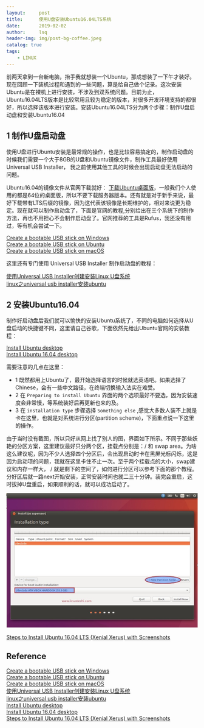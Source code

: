 ```yaml
---
layout:     post
title:      使用U盘安装Ubuntu16.04LTS系统        
date:       2019-02-02   
author:     lsq    
header-img: img/post-bg-coffee.jpeg
catalog: true
tags:
    - LINUX
---
```


前两天拿到一台新电脑，抬手我就想装一个Ubuntu，那成想装了一下午才装好。现在回顾一下装机过程和遇到的一些问题，算是给自己做个记录。这次安装Ubuntu是在裸机上进行安装，不涉及到双系统问题。目前为止，Ubuntu16.04LTS版本是比较常用且较为稳定的版本，对很多开发环境支持的都很好，所以选择该版本进行安装。安装Ubuntu16.04LTS分为两个步骤：制作U盘启动盘和安装Ubuntu16.04


## 1 制作U盘启动盘

使用U盘进行Ubuntu安装是最常规的操作，也是比较容易搞定的，制作启动盘的时候我们需要一个大于8GB的U盘和Ubuntu镜像文件，制作工具最好使用 Universal USB Installer， 我之前使用其他工具的时候会出现启动盘无法启动的问题。

Ubuntu16.04的镜像文件从官网下载就好： [下载Ubuntu桌面版](http://www.ubuntu.org.cn/download/desktop)，一般我们个人使用的都是64位的桌面版，所以不要下载服务器版本。还有就是对于新手来说，最好下载带有LTS后缀的镜像，因为这代表该镜像是长期维护的，相对来说更为稳定。现在就可以制作启动盘了，下面是官网的教程,分别给出在三个系统下的制作方法，再也不用担心不会制作启动盘了。官网推荐的工具是Rufus，我还没有用过，等有机会尝试一下。

[Create a bootable USB stick on Windows](https://tutorials.ubuntu.com/tutorial/tutorial-create-a-usb-stick-on-windows#9)  
[Create a bootable USB stick on Ubuntu](https://tutorials.ubuntu.com/tutorial/tutorial-create-a-usb-stick-on-ubuntu#0)  
[Create a bootable USB stick on macOS](https://tutorials.ubuntu.com/tutorial/tutorial-create-a-usb-stick-on-macos#0)  

这里还有专门使用 Universal USB Installer 制作启动盘的教程：  

[使用Universal USB Installer创建安装Linux U盘系统](https://blog.csdn.net/gongxifacai_believe/article/details/52463126)  
[linux之universal usb installer安装ubuntu](https://blog.csdn.net/u011068702/article/details/52096344)  

## 2 安装Ubuntu16.04

制作好启动盘后我们就可以愉快的安装Ubuntu系统了，不同的电脑如何选择从U盘启动的快捷键不同，这里请自己谷歌，下面依然先给出Ubuntu官网的安装教程：  

[Install Ubuntu desktop](https://tutorials.ubuntu.com/tutorial/tutorial-install-ubuntu-desktop#0)  
[Install Ubuntu 16.04 desktop](https://tutorials.ubuntu.com/tutorial/tutorial-install-ubuntu-desktop-1604#0)  

需要注意的几点在这里：
- 1 既然都用上Ubuntu了，最开始选择语言的时候就选英语吧。如果选择了Chinese，会有一些中文路径，在终端切换输入法实在难受。
- 2 在 `Preparing to install Ubuntu` 界面的两个选项最好不要选，因为安装速度会非常慢，等系统装好后再更新也来的及。
- 3 在 `installation type` 步骤选择 `Something else` ,感觉大多数人装不上就是卡在这里，也就是对系统进行分区(partition scheme)，下面重点说一下这里的操作。

由于当时没有截图，所以只好从网上找了别人的图，界面如下所示。不同于那些妖艳的分区方案，这里建议最好只分两个区，挂载点分别是：/ 和 swap area。为啥这么建议呢，因为不少人选择四个分区后，会出现启动时卡在黑屏光标闪烁，这是因为启动项的问题，我就在这里卡住不止一次。至于两个挂载点的大小，swap建议和内存一样大， / 就是剩下的空间了，如何进行分区可以参考下面的那个教程。分好区后就一路next开始安装，正常安装时间也就二三十分钟。装完会重启，这时拔掉U盘重启，如果顺利的话，就可以成功启动了。

![](https://raw.githubusercontent.com/liferlisiqi/liferlisiqi.github.io/master/img/create-new-partition-table-ubuntu-16-installation.jpg)  

[Steps to Install Ubuntu 16.04 LTS (Xenial Xerus) with Screenshots](https://www.linuxtechi.com/install-ubuntu-16-04-with-screenshots/)  




## Reference
[Create a bootable USB stick on Windows](https://tutorials.ubuntu.com/tutorial/tutorial-create-a-usb-stick-on-windows#9)  
[Create a bootable USB stick on Ubuntu](https://tutorials.ubuntu.com/tutorial/tutorial-create-a-usb-stick-on-ubuntu#0)  
[Create a bootable USB stick on macOS](https://tutorials.ubuntu.com/tutorial/tutorial-create-a-usb-stick-on-macos#0)  
[使用Universal USB Installer创建安装Linux U盘系统](https://blog.csdn.net/gongxifacai_believe/article/details/52463126)  
[linux之universal usb installer安装ubuntu](https://blog.csdn.net/u011068702/article/details/52096344)  
[Install Ubuntu desktop](https://tutorials.ubuntu.com/tutorial/tutorial-install-ubuntu-desktop#0)  
[Install Ubuntu 16.04 desktop](https://tutorials.ubuntu.com/tutorial/tutorial-install-ubuntu-desktop-1604#0)  
[Steps to Install Ubuntu 16.04 LTS (Xenial Xerus) with Screenshots](https://www.linuxtechi.com/install-ubuntu-16-04-with-screenshots/)  
